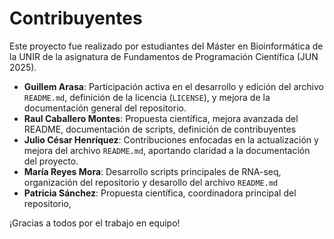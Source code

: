 # Contribuyentes

Este proyecto fue realizado por estudiantes del Máster en Bioinformática de la UNIR de la asignatura de Fundamentos de Programación Científica (JUN 2025).

- **Guillem Arasa**:  Participación activa en el desarrollo y edición del archivo `README.md`, definición de la licencia (`LICENSE`), y mejora de la documentación general del repositorio.
- **Raul Caballero Montes**: Propuesta científica, mejora avanzada del README, documentación de scripts, definición de contribuyentes
- **Julio César Henríquez**: Contribuciones enfocadas en la actualización y mejora del archivo `README.md`, aportando claridad a la documentación del proyecto.
- **María Reyes Mora**: Desarrollo scripts principales de RNA-seq, organización del repositorio y desarollo del archivo `README.md`
- **Patricia Sánchez**: Propuesta científica, coordinadora principal del repositorio, 
  

¡Gracias a todos por el trabajo en equipo!

